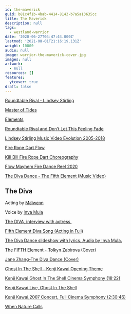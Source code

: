 ```yaml
---
id: the-maverick
guid: b81c4f1b-4bab-4414-8143-b7a5a13635cc
title: The Maverick
description: null
tags:
  - westland-warrior
date: '2020-06-27T04:47:44.000Z'
lastmod: '2021-08-01T21:16:19.131Z'
weight: 10000
audio: null
image: warrior-the-maverick-cover.jpg
images: null
artwork:
  - null
resources: []
features:
  ytcover: true
draft: false
---
```


[Roundtable Rival - Lindsey Stirling](https://www.youtube.com/watch?v=jvipPYFebWc "Play Video")

[Master of Tides](https://www.youtube.com/watch?v=RrutzRWXkKs "Play Video")

[Elements](https://www.youtube.com/watch?v=sf6LD2B_kDQ "Play Video")

[Roundtable Rival and Don't Let This Feeling Fade](https://www.youtube.com/watch?v=uNO_13jXOI8 "Play Video")

[Lindsey Stirling Music Video Evolution 2005-2018](https://www.youtube.com/watch?v=9JIiBIvgBGk "Play Video")

[Fire Rope Dart Flow](https://www.youtube.com/watch?v=9moJlqHFsbg "Play Video")

[Kill Bill Fire Rope Dart Choreography](https://www.youtube.com/watch?v=yq_ZzvzGnYQ "Play Video")

[Flow Mayhem Fire Dance Reel 2020](https://www.youtube.com/watch?v=YrosITrGpgo "Play Video")

[The Diva Dance - The Fifth Element (Music Video)](https://www.youtube.com/watch?v=r3XNfLd78TM "Play Video")

## The Diva

Acting by [Maïwenn](https://en.wikipedia.org/wiki/Ma%C3%AFwenn)

Voice by [Inva Mula](https://en.wikipedia.org/wiki/Inva_Mula)

[The DIVA, interview with actress.](https://www.youtube.com/watch?v=0It0w7MJ0ZI "Play Video")

[Fifth Element Diva Song (Acting in Full)](https://www.youtube.com/watch?v=hVqh2_0sR_g "Play Video")

[The Diva Dance slideshow with lyrics, Audio by Inva Mula.](https://www.youtube.com/watch?v=2HACIQNCg78 "Play Video")

[The FIFTH Element - Tolkyn Zabirova (Cover)](https://www.youtube.com/watch?v=5ZNgJ7-dUmk "Play Video")

[Jane Zhang-The Diva Dance (Cover)](https://www.youtube.com/watch?v=kJl2uPNsJEk "Play Video")

[Ghost In The Shell - Kenji Kawai Opening Theme](https://www.youtube.com/watch?v=bM145D_ZhJA "Play Video")

[Kenji Kawai Ghost In The Shell Cinema Symphony (18:22)](https://www.youtube.com/watch?v=z64HCi2rQkE "Play Video")

[Kenji Kawai Live, Ghost In The Shell](https://www.youtube.com/watch?v=LFdpX3A05jc "Play Video")

[Kenji Kawai,2007 Concert, Full Cinema Symphony (2:30:46)](https://www.youtube.com/watch?v=YLSdhhQeXnc "Play Video")

[When Nature Calls](https://www.youtube.com/watch?v=BF16eA7sdqo "Play Video")
